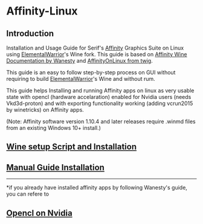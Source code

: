 # Affinity-Linux

## Introduction
Installation and Usage Guide for Serif's [Affinity](https://affinity.serif.com/en-us/) Graphics Suite on Linux using [ElementalWarrior](https://gitlab.winehq.org/ElementalWarrior)'s Wine fork. This guide is based on [Affinity Wine Documentation by Wanesty](https://affinity.liz.pet/)
and [AffinityOnLinux from twig](https://github.com/Twig6943/AffinityOnLinux).

This guide is an easy to follow step-by-step process on GUI without requiring to build [ElementalWarrior](https://gitlab.winehq.org/ElementalWarrior)'s Wine and without rum.

This guide helps Installing and running Affinity apps on linux as very usable state with opencl (hardware accelaration) enabled for Nvidia users (needs Vkd3d-proton) and with exporting functionality working (adding vcrun2015 by winetricks) on Affinity apps.

(Note: Affinity software version 1.10.4 and later releases require .winmd files from an existing Windows 10+ install.)

## [Wine setup Script and Installation](https://github.com/22-pacific/Affinity-Linux/blob/main/script%20wine%20setup.md)

## [Manual Guide Installation](https://github.com/22-pacific/Affinity-Linux/blob/main/Manual%20Guide.md)

____________________________________________________________________________________________
*if you already have installed affinity apps by following Wanesty's guide, you can refere to

## [Opencl on Nvidia](https://github.com/22-pacific/Affinity-Linux/blob/main/Opencl%20on%20Nvidia.md)

